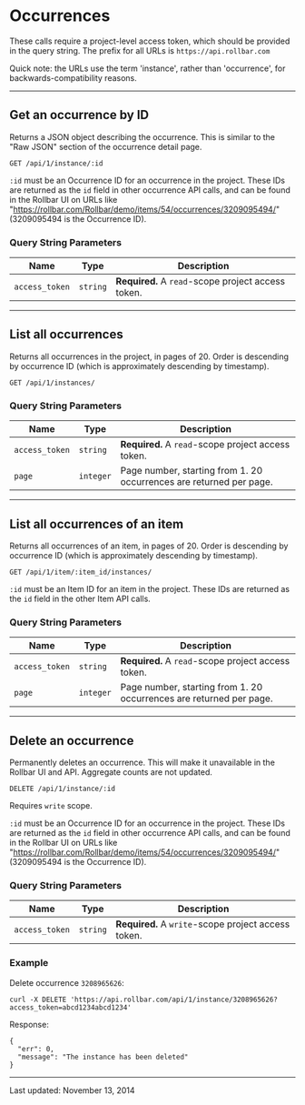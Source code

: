 # Occurrences

These calls require a project-level access token, which should be provided in the query string. The prefix for all URLs is `https://api.rollbar.com`

Quick note: the URLs use the term 'instance', rather than 'occurrence', for backwards-compatibility reasons.

<!-- Sub:[TOC] -->

---

## Get an occurrence by ID

Returns a JSON object describing the occurrence. This is similar to the "Raw JSON" section of the occurrence detail page.

    GET /api/1/instance/:id

`:id` must be an Occurrence ID for an occurrence in the project. These IDs are returned as the `id` field in other occurrence API calls, and can be found in the Rollbar UI on URLs like "https://rollbar.com/Rollbar/demo/items/54/occurrences/3209095494/" (3209095494 is the Occurrence ID).


### Query String Parameters

Name | Type | Description
-----|------|-------------
`access_token`|`string`|**Required.** A `read`-scope project access token.


---

## List all occurrences

Returns all occurrences in the project, in pages of 20. Order is descending by occurrence ID (which is approximately descending by timestamp).

    GET /api/1/instances/


### Query String Parameters

Name | Type | Description
-----|------|-------------
`access_token`|`string`|**Required.** A `read`-scope project access token.
`page`|`integer`|Page number, starting from 1. 20 occurrences are returned per page.


---

## List all occurrences of an item

Returns all occurrences of an item, in pages of 20. Order is descending by occurrence ID (which is approximately descending by timestamp).

    GET /api/1/item/:item_id/instances/

`:id` must be an Item ID for an item in the project. These IDs are returned as the `id` field in the other Item API calls.


### Query String Parameters

Name | Type | Description
-----|------|-------------
`access_token`|`string`|**Required.** A `read`-scope project access token.
`page`|`integer`|Page number, starting from 1. 20 occurrences are returned per page.


---

## Delete an occurrence

Permanently deletes an occurrence. This will make it unavailable in the Rollbar UI and API. Aggregate counts are not updated.

    DELETE /api/1/instance/:id

Requires `write` scope.

`:id` must be an Occurrence ID for an occurrence in the project. These IDs are returned as the `id` field in other occurrence API calls, and can be found in the Rollbar UI on URLs like "https://rollbar.com/Rollbar/demo/items/54/occurrences/3209095494/" (3209095494 is the Occurrence ID).

### Query String Parameters

Name | Type | Description
-----|------|-------------
`access_token`|`string`|**Required.** A `write`-scope project access token.

### Example

Delete occurrence `3208965626`:

```
curl -X DELETE 'https://api.rollbar.com/api/1/instance/3208965626?access_token=abcd1234abcd1234'
```

Response:

```
{
  "err": 0,
  "message": "The instance has been deleted"
}
```

-----

Last updated: November 13, 2014
